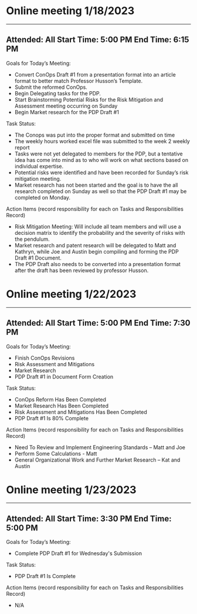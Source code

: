 # Online meeting 1/18/2023

---
Attended: All
Start Time: 5:00 PM
End Time: 6:15 PM
---

Goals for Today’s Meeting:
 - Convert ConOps Draft #1 from a presentation format into an article format to better match Professor Husson’s Template.
 - Submit the reformed ConOps.
 - Begin Delegating tasks for the PDP.
 - Start Brainstorming Potential Risks for the Risk Mitigation and Assessment meeting occurring on Sunday
 - Begin Market research for the PDP Draft #1

Task Status:
 - The Conops was put into the proper format and submitted on time
 - The weekly hours worked excel file was submitted to the week 2 weekly report
 - Tasks were not yet delegated to members for the PDP, but a tentative idea has come into mind as to who will work on what sections based on individual expertise.
 - Potential risks were identified and have been recorded for Sunday’s risk mitigation meeting.
 - Market research has not been started and the goal is to have the all research completed on Sunday as well so that the PDP Draft #1 may be completed on Monday.

Action Items (record responsibility for each on Tasks and Responsibilities Record)
 - Risk Mitigation Meeting: Will include all team members and will use a decision matrix to identify the probability and the severity of risks with the pendulum.
 - Market research and patent research will be delegated to Matt and Kathryn, while Joe and Austin begin compiling and forming the PDP Draft #1 Document.
 - The PDP Draft also needs to be converted into a presentation format after the draft has been reviewed by professor Husson.


# Online meeting 1/22/2023

---
Attended: All
Start Time: 5:00 PM
End Time: 7:30 PM
---

Goals for Today’s Meeting:
 - Finish ConOps Revisions
 - Risk Assessment and Mitigations
 - Market Research
 - PDP Draft #1 in Document Form Creation

Task Status:
 - ConOps Reform Has Been Completed
 - Market Research Has Been Completed
 - Risk Assessment and Mitigations Has Been Completed
 - PDP Draft #1 Is 80% Complete

Action Items (record responsibility for each on Tasks and Responsibilities Record)
 - Need To Review and Implement Engineering Standards – Matt and Joe
 - Perform Some Calculations - Matt
 - General Organizational Work and Further Market Research – Kat and Austin

# Online meeting 1/23/2023

---
Attended: All
Start Time: 3:30 PM
End Time: 5:00 PM
---

Goals for Today’s Meeting:
 - Complete PDP Draft #1 for Wednesday's Submission

Task Status:
 - PDP Draft #1 Is  Complete

Action Items (record responsibility for each on Tasks and Responsibilities Record)
 - N/A
